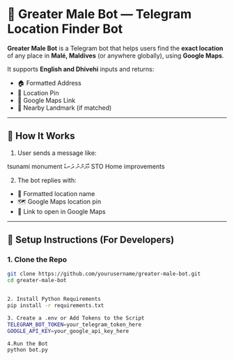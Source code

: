 # 📍 Greater Male Bot — Telegram Location Finder Bot

**Greater Male Bot** is a Telegram bot that helps users find the **exact location** of any place in **Malé, Maldives** (or anywhere globally), using **Google Maps**.

It supports **English and Dhivehi** inputs and returns:
- 🏠 Formatted Address  
- 📌 Location Pin  
- 🔗 Google Maps Link  
- 📍 Nearby Landmark (if matched)

---

## 🚀 How It Works

1. User sends a message like:

tsunami monument
މާފަންނު ދަނޑު
STO Home improvements


2. The bot replies with:
- 📍 Formatted location name  
- 🗺️ Google Maps location pin  
- 🔗 Link to open in Google Maps

---

## 🔧 Setup Instructions (For Developers)

### 1. Clone the Repo
```bash
git clone https://github.com/yourusername/greater-male-bot.git
cd greater-male-bot


2. Install Python Requirements
pip install -r requirements.txt

3. Create a .env or Add Tokens to the Script
TELEGRAM_BOT_TOKEN=your_telegram_token_here
GOOGLE_API_KEY=your_google_api_key_here

4.Run the Bot
python bot.py


